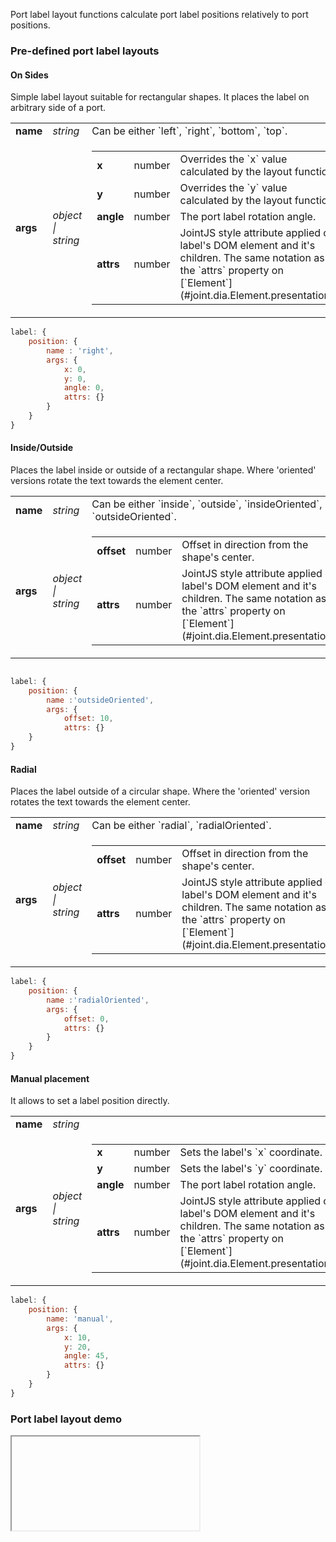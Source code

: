 
Port label layout functions calculate port label positions relatively to port positions.

### Pre-defined port label layouts

#### On Sides

Simple label layout suitable for rectangular shapes. It places the label on arbitrary side of a port.


<table>
    <tr>
        <td><b>name</b></td>
        <td><i>string</i></td>
        <td>
            Can be either `left`, `right`, `bottom`, `top`.
        </td>
    </tr>
    <tr>
        <td><b>args</b></td>
        <td><i>object | string</i></td>
        <td>
            <table>
                <tr>
                    <td><b>x</b></td>
                    <td>number</td>
                    <td>Overrides the `x` value calculated by the layout function</td>
                </tr>
                <tr>
                    <td><b>y</b></td>
                    <td>number</td>
                    <td>Overrides the `y` value calculated by the layout function</td>
                </tr>
                <tr>
                    <td><b>angle</b></td>
                    <td>number</td>
                    <td>The port label rotation angle.</td>
                </tr>
                <tr>
                    <td><b>attrs</b></td>
                    <td>number</td>
                    <td>JointJS style attribute applied on label's DOM element and it's children. The same notation as the `attrs` property on [`Element`](#joint.dia.Element.presentation).</td>
                </tr>
            </table>
        </td>
    </tr>
</table>

```javascript
label: {
    position: {
        name : 'right',
        args: {
            x: 0,
            y: 0,
            angle: 0,
            attrs: {}
        }
    }
}
```

#### Inside/Outside

Places the label inside or outside of a rectangular shape. Where 'oriented' versions rotate the text towards the element center.

<table>
    <tr>
        <td><b>name</b></td>
        <td><i>string</i></td>
        <td>
            Can be either `inside`, `outside`, `insideOriented`, `outsideOriented`.
        </td>
    </tr>
    <tr>
        <td><b>args</b></td>
        <td><i>object | string</i></td>
        <td>
            <table>
                <tr>
                    <td><b>offset</b></td>
                    <td>number</td>
                    <td>Offset in direction from the shape's center.</td>
                </tr>
                <tr>
                    <td><b>attrs</b></td>
                    <td>number</td>
                    <td>JointJS style attribute applied on label's DOM element and it's children. The same notation as the `attrs` property on [`Element`](#joint.dia.Element.presentation).</td>
                </tr>
            </table>
        </td>
    </tr>
</table>


```javascript

label: {
    position: {
        name :'outsideOriented',
        args: {
            offset: 10,
            attrs: {}
    }
}
```

#### Radial


Places the label outside of a circular shape. Where the 'oriented' version rotates the text towards the element center.


<table>
    <tr>
        <td><b>name</b></td>
        <td><i>string</i></td>
        <td>
            Can be either `radial`, `radialOriented`.
        </td>
    </tr>
    <tr>
        <td><b>args</b></td>
        <td><i>object | string</i></td>
        <td>
            <table>
                <tr>
                    <td><b>offset</b></td>
                    <td>number</td>
                    <td>Offset in direction from the shape's center.</td>
                </tr>
                <tr>
                    <td><b>attrs</b></td>
                    <td>number</td>
                    <td>JointJS style attribute applied on label's DOM element and it's children. The same notation as the `attrs` property on [`Element`](#joint.dia.Element.presentation).</td>
                </tr>
            </table>
        </td>
    </tr>
</table>


```javascript
label: {
    position: {
        name :'radialOriented',
        args: {
            offset: 0,
            attrs: {}
        }
    }
}
```

#### Manual placement

It allows to set a label position directly.

<table>
    <tr>
        <td><b>name</b></td>
        <td><i>string</i></td>
        <td>
        </td>
    </tr>
    <tr>
        <td><b>args</b></td>
        <td><i>object | string</i></td>
        <td>
            <table>
                <tr>
                    <td><b>x</b></td>
                    <td>number</td>
                    <td>Sets the label's `x` coordinate.</td>
                </tr>
                <tr>
                    <td><b>y</b></td>
                    <td>number</td>
                    <td>Sets the label's `y` coordinate.</td>
                </tr>
                <tr>
                    <td><b>angle</b></td>
                    <td>number</td>
                    <td>The port label rotation angle.</td>
                </tr>
                <tr>
                    <td><b>attrs</b></td>
                    <td>number</td>
                    <td>JointJS style attribute applied on label's DOM element and it's children. The same notation as the `attrs` property on [`Element`](#joint.dia.Element.presentation).</td>
                </tr>
            </table>
        </td>
    </tr>
</table>


```javascript
label: {
    position: {
        name: 'manual',
        args: {
            x: 10,
            y: 20,
            angle: 45,
            attrs: {}
        }
    }
}

```

### Port label layout demo

<iframe src="about:blank" data-src="./demo/layout/PortLabel/portLabel.html"></iframe>




